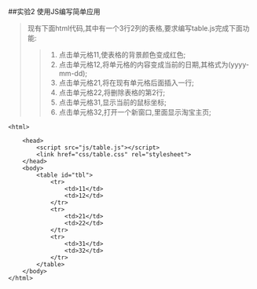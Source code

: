 ##实验2 使用JS编写简单应用
> 现有下面html代码,其中有一个3行2列的表格,要求编写table.js完成下面功能:
> > 1. 点击单元格11,使表格的背景颜色变成红色;
> > 2. 点击单元格12,将单元格的内容变成当前的日期,其格式为(yyyy-mm-dd);
> > 3. 点击单元格21,将在现有单元格后面插入一行;
> > 4. 点击单元格22,将删除表格的第2行;
> > 5. 点击单元格31,显示当前的鼠标坐标;
> > 6. 点击单元格32,打开一个新窗口,里面显示淘宝主页;

```
<html>

	<head>  
		<script src="js/table.js"></script>
		<link href="css/table.css" rel="stylesheet">
	</head>
	<body>
		<table id="tbl">
			<tr>
				<td>11</td>
				<td>12</td>
			</tr>
			<tr>
				<td>21</td>
				<td>22</td>
			</tr>
			<tr>
				<td>31</td>
				<td>32</td>
			</tr>
		</table>
	</body>
</html>
```
